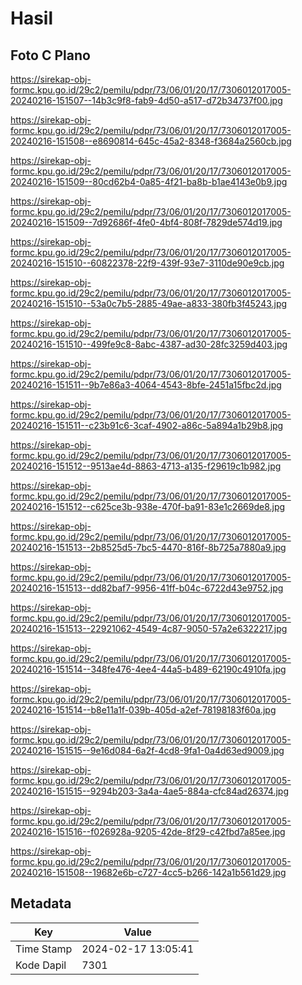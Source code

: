 # Hasil

## Foto C Plano

https://sirekap-obj-formc.kpu.go.id/29c2/pemilu/pdpr/73/06/01/20/17/7306012017005-20240216-151507--14b3c9f8-fab9-4d50-a517-d72b34737f00.jpg

https://sirekap-obj-formc.kpu.go.id/29c2/pemilu/pdpr/73/06/01/20/17/7306012017005-20240216-151508--e8690814-645c-45a2-8348-f3684a2560cb.jpg

https://sirekap-obj-formc.kpu.go.id/29c2/pemilu/pdpr/73/06/01/20/17/7306012017005-20240216-151509--80cd62b4-0a85-4f21-ba8b-b1ae4143e0b9.jpg

https://sirekap-obj-formc.kpu.go.id/29c2/pemilu/pdpr/73/06/01/20/17/7306012017005-20240216-151509--7d92686f-4fe0-4bf4-808f-7829de574d19.jpg

https://sirekap-obj-formc.kpu.go.id/29c2/pemilu/pdpr/73/06/01/20/17/7306012017005-20240216-151510--60822378-22f9-439f-93e7-3110de90e9cb.jpg

https://sirekap-obj-formc.kpu.go.id/29c2/pemilu/pdpr/73/06/01/20/17/7306012017005-20240216-151510--53a0c7b5-2885-49ae-a833-380fb3f45243.jpg

https://sirekap-obj-formc.kpu.go.id/29c2/pemilu/pdpr/73/06/01/20/17/7306012017005-20240216-151510--499fe9c8-8abc-4387-ad30-28fc3259d403.jpg

https://sirekap-obj-formc.kpu.go.id/29c2/pemilu/pdpr/73/06/01/20/17/7306012017005-20240216-151511--9b7e86a3-4064-4543-8bfe-2451a15fbc2d.jpg

https://sirekap-obj-formc.kpu.go.id/29c2/pemilu/pdpr/73/06/01/20/17/7306012017005-20240216-151511--c23b91c6-3caf-4902-a86c-5a894a1b29b8.jpg

https://sirekap-obj-formc.kpu.go.id/29c2/pemilu/pdpr/73/06/01/20/17/7306012017005-20240216-151512--9513ae4d-8863-4713-a135-f29619c1b982.jpg

https://sirekap-obj-formc.kpu.go.id/29c2/pemilu/pdpr/73/06/01/20/17/7306012017005-20240216-151512--c625ce3b-938e-470f-ba91-83e1c2669de8.jpg

https://sirekap-obj-formc.kpu.go.id/29c2/pemilu/pdpr/73/06/01/20/17/7306012017005-20240216-151513--2b8525d5-7bc5-4470-816f-8b725a7880a9.jpg

https://sirekap-obj-formc.kpu.go.id/29c2/pemilu/pdpr/73/06/01/20/17/7306012017005-20240216-151513--dd82baf7-9956-41ff-b04c-6722d43e9752.jpg

https://sirekap-obj-formc.kpu.go.id/29c2/pemilu/pdpr/73/06/01/20/17/7306012017005-20240216-151513--22921062-4549-4c87-9050-57a2e6322217.jpg

https://sirekap-obj-formc.kpu.go.id/29c2/pemilu/pdpr/73/06/01/20/17/7306012017005-20240216-151514--348fe476-4ee4-44a5-b489-62190c4910fa.jpg

https://sirekap-obj-formc.kpu.go.id/29c2/pemilu/pdpr/73/06/01/20/17/7306012017005-20240216-151514--b8e11a1f-039b-405d-a2ef-78198183f60a.jpg

https://sirekap-obj-formc.kpu.go.id/29c2/pemilu/pdpr/73/06/01/20/17/7306012017005-20240216-151515--9e16d084-6a2f-4cd8-9fa1-0a4d63ed9009.jpg

https://sirekap-obj-formc.kpu.go.id/29c2/pemilu/pdpr/73/06/01/20/17/7306012017005-20240216-151515--9294b203-3a4a-4ae5-884a-cfc84ad26374.jpg

https://sirekap-obj-formc.kpu.go.id/29c2/pemilu/pdpr/73/06/01/20/17/7306012017005-20240216-151516--f026928a-9205-42de-8f29-c42fbd7a85ee.jpg

https://sirekap-obj-formc.kpu.go.id/29c2/pemilu/pdpr/73/06/01/20/17/7306012017005-20240216-151508--19682e6b-c727-4cc5-b266-142a1b561d29.jpg


## Metadata

| Key        | Value               |
| ---------- | ------------------- |
| Time Stamp | 2024-02-17 13:05:41 |
| Kode Dapil | 7301                |



